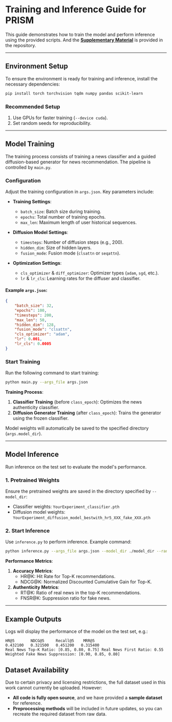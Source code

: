 # Training and Inference Guide for PRISM

This guide demonstrates how to train the model and perform inference using the provided scripts. And the **[Supplementary Material](./supplementary_material.pdf)** is provided in the repository.

---

## Environment Setup

To ensure the environment is ready for training and inference, install the necessary dependencies:

```bash
pip install torch torchvision tqdm numpy pandas scikit-learn
```

### Recommended Setup

1. Use GPUs for faster training (`--device cuda`).
2. Set random seeds for reproducibility.

---

## Model Training

The training process consists of training a news classifier and a guided diffusion-based generator for news recommendation. The pipeline is controlled by `main.py`.

### Configuration

Adjust the training configuration in `args.json`. Key parameters include:

- **Training Settings**:
  - `batch_size`: Batch size during training.
  - `epochs`: Total number of training epochs.
  - `max_len`: Maximum length of user historical sequences.

- **Diffusion Model Settings**:
  - `timesteps`: Number of diffusion steps (e.g., 200).
  - `hidden_dim`: Size of hidden layers.
  - `fusion_mode`: Fusion mode (`clsattn` or `seqattn`).

- **Optimization Settings**:
  - `cls_optimizer` & `diff_optimizer`: Optimizer types (`adam`, `sgd`, etc.).
  - `lr` & `lr_cls`: Learning rates for the diffuser and classifier.

#### Example `args.json`:
```json
{
    "batch_size": 32,
    "epochs": 100,
    "timesteps": 200,
    "max_len": 50,
    "hidden_dim": 128,
    "fusion_mode": "clsattn",
    "cls_optimizer": "adam",
    "lr": 0.001,
    "lr_cls": 0.0005
}
```

### Start Training

Run the following command to start training:

```bash
python main.py --args_file args.json
```

**Training Process**:
1. **Classifier Training** (before `class_epoch`): Optimizes the news authenticity classifier.
2. **Diffusion Generator Training** (after `class_epoch`): Trains the generator using the frozen classifier.

Model weights will automatically be saved to the specified directory (`args.model_dir`).

---

## Model Inference

Run inference on the test set to evaluate the model's performance.

### 1. Pretrained Weights

Ensure the pretrained weights are saved in the directory specified by `--model_dir`:
- Classifier weights: `YourExperiment_classifier.pth`
- Diffusion model weights: `YourExperiment_diffusion_model_bestwith_hr5_XXX_fake_XXX.pth`

### 2. Start Inference

Use `inference.py` to perform inference. Example command:

```bash
python inference.py --args_file args.json --model_dir ./model_dir --random_seed 0
```

**Performance Metrics**:
1. **Accuracy Metrics**:
   - HR@K: Hit Rate for Top-K recommendations.
   - NDCG@K: Normalized Discounted Cumulative Gain for Top-K.
2. **Authenticity Metrics**:
   - RT@K: Ratio of real news in the top-K recommendations.
   - FNSR@K: Suppression ratio for fake news.

---

## Example Outputs

Logs will display the performance of the model on the test set, e.g.:

```
HR@5       NDCG@5     Recall@5    MRR@5   
0.432100   0.321500   0.451200   0.315400 
Real News Top-K Ratio: [0.85, 0.80, 0.75] Real News First Ratio: 0.55 Weighted Fake News Suppression: [0.90, 0.85, 0.80]
```

## Dataset Availability

Due to certain privacy and licensing restrictions, the full dataset used in this work cannot currently be uploaded. However:
- **All code is fully open source**, and we have provided a **sample dataset** for reference.
- **Preprocessing methods** will be included in future updates, so you can recreate the required dataset from raw data.
